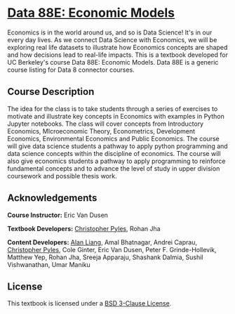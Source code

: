 # <a href="https://data-88e.github.io"> Data 88E: Economic Models </a>

Economics is in the world around us, and so is Data Science! It's in our every day lives. As we connect Data Science with Economics, we will be exploring real life datasets to illustrate how Economics concepts are shaped and how decisions lead to real-life impacts. This is a textbook developed for UC Berkeley's course Data 88E: Economic Models. Data 88E is a generic course listing for Data 8 connector courses.


## Course Description

The idea for the class is to take students through a series of exercises to motivate and illustrate key concepts in Economics with examples in Python Jupyter notebooks. The class will cover concepts from Introductory Economics, MIcroeconomic Theory, Econometrics, Development Economics, Environmental Economics and Public Economics. The course will give data science students a pathway to apply python programming and data science concepts within the discipline of economics. The course will also give economics students a pathway to apply programming to reinforce fundamental concepts and to advance the level of study in upper division coursework and possible thesis work.

## Acknowledgements

**Course Instructor:** Eric Van Dusen

**Textbook Developers:** [Christopher Pyles](https://chrispyles.io), Rohan Jha

**Content Developers:** [Alan Liang](http://alanliang.me/), Amal Bhatnagar, Andrei Caprau, [Christopher Pyles](https://chrispyles.io), Cole Ginter, Eric Van Dusen, Peter F. Grinde-Hollevik, Matthew Yep, Rohan Jha, Sreeja Apparaju, Shashank Dalmia, Sushil Vishwanathan, Umar Maniku

## License

This textbook is licensed under a [BSD 3-Clause License](https://github.com/ds-connectors/econ-models-textbook/blob/master/LICENSE).